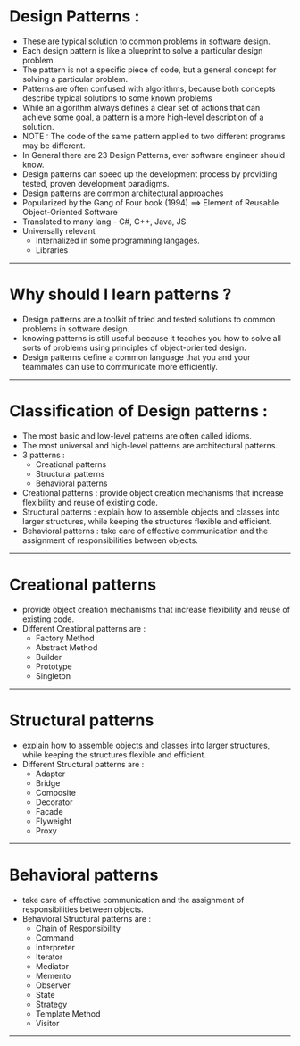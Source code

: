 # Design Patterns :

- These are typical solution to common problems in software design.
- Each design pattern is like a blueprint to solve a particular design problem.
- The pattern is not a specific piece of code, but a general concept for solving a particular problem.
- Patterns are often confused with algorithms, because both concepts describe typical solutions to some known problems
- While an algorithm always defines a clear set of actions that can achieve some goal, a pattern is a more high-level description of a solution.
- NOTE : The code of the same pattern applied to two different programs may be different.
- In General there are 23 Design Patterns, ever software engineer should know.
- Design patterns can speed up the development process by providing tested, proven development paradigms.
- Design patterns are common architectural approaches
- Popularized by the Gang of Four book (1994) ==> Element of Reusable Object-Oriented Software
- Translated to many lang - C#, C++, Java, JS
- Universally relevant
  - Internalized in some programming langages.
  - Libraries

---

# Why should I learn patterns ?

- Design patterns are a toolkit of tried and tested solutions to common problems in software design.
- knowing patterns is still useful because it teaches you how to solve all sorts of problems using principles of object-oriented design.
- Design patterns define a common language that you and your teammates can use to communicate more efficiently.

---

# Classification of Design patterns :

- The most basic and low-level patterns are often called idioms.
- The most universal and high-level patterns are architectural patterns.
- 3 patterns :
  - Creational patterns
  - Structural patterns
  - Behavioral patterns
- Creational patterns : provide object creation mechanisms that increase flexibility and reuse of existing code.
- Structural patterns : explain how to assemble objects and classes into larger structures, while keeping the structures flexible and efficient.
- Behavioral patterns : take care of effective communication and the assignment of responsibilities between objects.

---

# Creational patterns

- provide object creation mechanisms that increase flexibility and reuse of existing code.
- Different Creational patterns are :
  - Factory Method
  - Abstract Method
  - Builder
  - Prototype
  - Singleton

---

# Structural patterns

- explain how to assemble objects and classes into larger structures, while keeping the structures flexible and efficient.
- Different Structural patterns are :
  - Adapter
  - Bridge
  - Composite
  - Decorator
  - Facade
  - Flyweight
  - Proxy

---

# Behavioral patterns

- take care of effective communication and the assignment of responsibilities between objects.
- Behavioral Structural patterns are :
  - Chain of Responsibility
  - Command
  - Interpreter
  - Iterator
  - Mediator
  - Memento
  - Observer
  - State
  - Strategy
  - Template Method
  - Visitor

---
